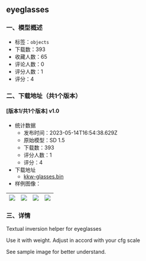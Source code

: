 ## eyeglasses
### 一、模型概述

- 标签：`objects`
- 下载数：393
- 收藏人数：65
- 评论人数：0
- 评分人数：1
- 评分：4

### 二、下载地址（共1个版本）

#### [版本1/共1个版本] v1.0

- 统计数据
  - 发布时间：2023-05-14T16:54:38.629Z
  - 原始模型：SD 1.5
  - 下载数：393
  - 评分人数：1
  - 评分：4
- 下载地址
  - [kkw-glasses.bin](https://civitai.com/api/download/models/70691)
- 样例图像：

| <img src="https://image.civitai.com/xG1nkqKTMzGDvpLrqFT7WA/a00f0447-f014-497e-9a27-2527df642723/width=450/789236.jpeg" /> | <img src="https://image.civitai.com/xG1nkqKTMzGDvpLrqFT7WA/81e5c350-a5a1-431d-8723-19a2fca8f612/width=450/789237.jpeg" /> | <img src="https://image.civitai.com/xG1nkqKTMzGDvpLrqFT7WA/b02375e6-56bf-4a22-8d06-d6ca50f03837/width=450/789239.jpeg" /> | <img src="https://image.civitai.com/xG1nkqKTMzGDvpLrqFT7WA/a587d6df-4942-45e4-bd6f-b298389aae39/width=450/789240.jpeg" /> |
| ---- | ---- | ---- | ---- |


### 三、详情
<p>Textual inversion helper for eyeglasses</p><p>Use it with weight. Adjust in accord with your cfg scale</p><p>See sample image for better understand. </p>
